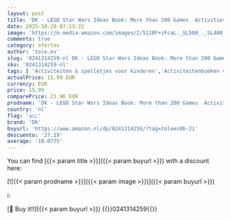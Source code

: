```yaml
---
layout: post
title: 'DK - LEGO Star Wars Ideas Book: More than 200 Games  Activities  and Building Ideas'
date: 2025-10-28 07:13:22
image: 'https://m.media-amazon.com/images/I/511BF+zFcaL._SL500_._SL400_.jpg'
comments: true
category: ofertas
author: 'tole.es'
slug: '0241314259-nl DK - LEGO Star Wars Ideas Book: More than 200 Games...'
sku: '0241314259-nl'
tags: [ 'Activiteiten & spelletjes voor kinderen','Activiteitenboeken voor kinderen','Boeken','Engelstalige boeken','Featured Categories','Hobbys, kunstnijverheid & huis','Kinderboeken','Kunst & muziek voor kinderen','Literatuur & fictie voor kinderen','Puzzels & spellen','Sciencefiction & fantasy voor kinderen','Sciencefiction voor kinderen','dk','🇳🇱', ]
actualPrice: 15.99 EUR
currency: EUR
price: 15.99
comparePrice: 21.96 EUR
prodname: 'DK - LEGO Star Wars Ideas Book: More than 200 Games  Activities  and Building Ideas'
country: 'nl'
flag: '🇳🇱'
brand: 'DK'
buyurl: 'https://www.amazon.nl/dp/0241314259/?tag=tolees0b-21'
descuento: '27.19'
average: '18.0775'
---
```


You can find [{{< param title >}}]({{< param buyurl >}}) with a discount here:

[![{{< param prodname >}}]({{< param image >}})]({{< param buyurl >}})

ℹ️:


[🛒 Buy it!!]({{< param buyurl >}})
{{<world>}}0241314259{{</world>}}
